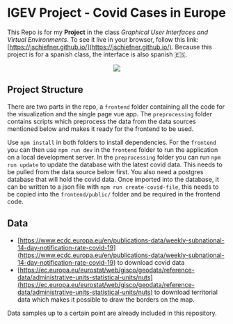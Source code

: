 # IGEV Project - Covid Cases in Europe

This Repo is for my **Project** in the class *Graphical User Interfaces and Virtual Environments*. To see it live in your browser, follow this link: [https://jschiefner.github.io/](https://jschiefner.github.io/). Because this project is for a spanish class, the interface is also spanish 🇪🇸.

<center>
    <a href="https://jschiefner.github.io/" target="_blank">
        <img src="https://github.com/jschiefner/proyecto-covid-threejs-igev/blob/main/screenshot.png?raw=true">
    </a>
</center>

## Project Structure

There are two parts in the repo, a `frontend` folder containing all the code for the visualization and the single page vue app. The `preprocessing` folder contains scripts which preprocess the data from the data sources mentioned below and makes it ready for the frontend to be used.

Use `npm install` in both folders to install dependencies. For the `frontend` you can then use `npm run dev` in the `frontend` folder to run the application on a local development server. In the `preprocessing` folder you can run `npm run update` to update the database with the latest covid data. This needs to be pulled from the data source below first. You also need a postgres database that will hold the covid data. Once imported into the database, it can be written to a json file with `npm run create-covid-file`, this needs to be copied into the `frontend/public/` folder and be required in the frontend code.

## Data

 - [https://www.ecdc.europa.eu/en/publications-data/weekly-subnational-14-day-notification-rate-covid-19](https://www.ecdc.europa.eu/en/publications-data/weekly-subnational-14-day-notification-rate-covid-19) to download covid data
 - [https://ec.europa.eu/eurostat/web/gisco/geodata/reference-data/administrative-units-statistical-units/nuts](https://ec.europa.eu/eurostat/web/gisco/geodata/reference-data/administrative-units-statistical-units/nuts) to download territorial data which makes it possible to draw the borders on the map.

Data samples up to a certain point are already included in this repository.
